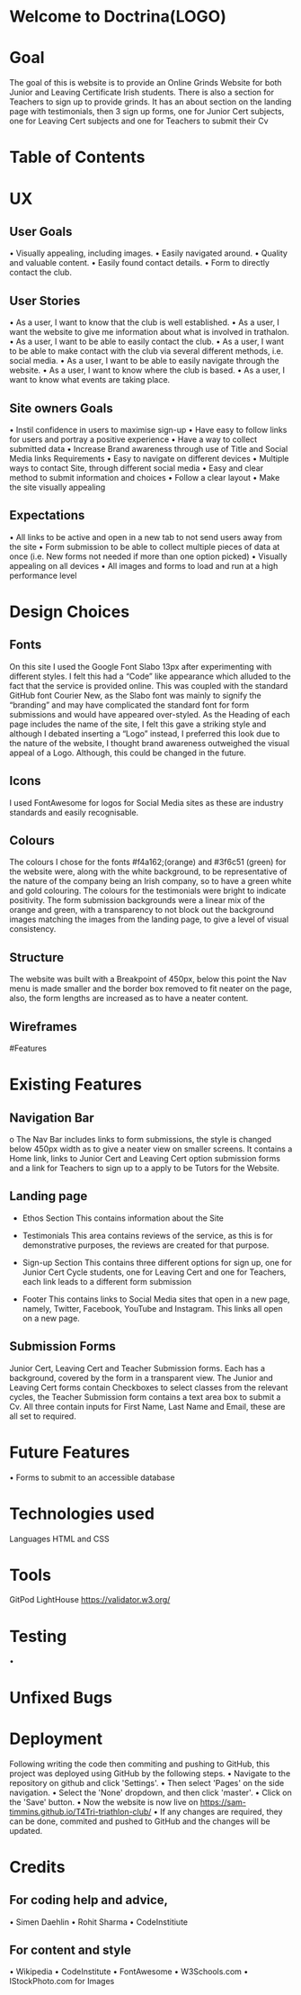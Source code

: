 # Welcome to Doctrina(LOGO)

# Goal
The goal of this is website is to provide an Online Grinds Website for both Junior and Leaving Certificate Irish students. There is also a section for Teachers to sign up to provide grinds. It has an about section on the landing page with testimonials, then 3 sign up forms, one for Junior Cert subjects, one for Leaving Cert subjects and one for Teachers to submit their Cv

# Table of Contents

# UX
## User Goals
•	Visually appealing, including images.
•	Easily navigated around.
•	Quality and valuable content.
•	Easily found contact details.
•	Form to directly contact the club.
## User Stories
•	As a user, I want to know that the club is well established.
•	As a user, I want the website to give me information about what is involved in trathalon.
•	As a user, I want to be able to easily contact the club.
•	As a user, I want to be able to make contact with the club via several different methods, i.e. social media.
•	As a user, I want to be able to easily navigate through the website.
•	As a user, I want to know where the club is based.
•	As a user, I want to know what events are taking place.
## Site owners Goals
•	Instil confidence in users to maximise sign-up
•	Have easy to follow links for users and portray a positive experience
•	Have a way to collect submitted data
•	Increase Brand awareness through use of Title and Social Media links
Requirements
•	Easy to navigate on different devices
•	Multiple ways to contact Site, through different social media
•	Easy and clear method to submit information and choices
•	Follow a clear layout
•	Make the site visually appealing
## Expectations
•	All links to be active and open in a new tab to not send users away from the site
•	Form submission to be able to collect multiple pieces of data at once (i.e. New forms not needed if more than one option picked)
•	Visually appealing on all devices
•	All images and forms to load and run at a high performance level

  
 
# Design Choices
## Fonts
On this site I used the Google Font Slabo 13px after experimenting with different styles.  I felt this had a “Code” like appearance which alluded to the fact that the service is provided online. This was coupled with the standard GitHub font Courier New, as the Slabo font was mainly to signify the “branding” and may have complicated the standard font for form submissions and would have appeared over-styled. As the Heading of each page includes the name of the site, I felt this gave a striking style and although I debated inserting a “Logo” instead, I preferred this look due to the nature of the website, I thought brand awareness outweighed the visual appeal of a Logo. Although, this could be changed in the future.
## Icons
I used FontAwesome for logos for Social Media sites as these are industry standards and easily recognisable.
## Colours
The colours I chose for the fonts #f4a162;(orange) and #3f6c51 (green) for the website were, along with the white background, to be representative of the nature of the company being an Irish company, so to have a green white and gold colouring. The colours for the testimonials were bright to indicate positivity. The form submission backgrounds were a linear mix of the orange and green, with a transparency to not block out the background images matching the images from the landing page, to give a level of visual consistency. 

## Structure
The website was built with a Breakpoint of 450px, below this point the Nav menu is made smaller and the border box removed to fit neater on the page, also, the form lengths are increased as to have a neater content.

 
## Wireframes

 
#Features
# Existing Features
## Navigation Bar
o	The Nav Bar includes links to form submissions, the style is changed below 450px width as to give a neater view on smaller screens. It contains a Home link, links to Junior Cert and Leaving Cert option submission forms and a link for Teachers to sign up to a apply to be Tutors for the Website.
## Landing page
- Ethos Section
		This contains information about the Site

- Testimonials
		This area contains reviews of the service, as this is for demonstrative purposes, the reviews are created for that purpose.
- Sign-up Section
This contains three different options for sign up, one for Junior Cert Cycle students, one for Leaving Cert and one for Teachers, each link leads to a different form submission
- Footer
This contains links to Social Media sites that open in a new page, namely, Twitter, Facebook, YouTube and Instagram. This links all open on a new page.

## Submission Forms
Junior Cert, Leaving Cert and Teacher Submission forms. Each has a background, covered by the form in a transparent view. The Junior and Leaving Cert forms contain Checkboxes to select classes from the relevant cycles, the Teacher Submission form contains a text area box to submit a Cv. All three contain inputs for First Name, Last Name and Email, these are all set to required.
# Future Features 
•	Forms to submit to an accessible database



 
# Technologies used
Languages
HTML and CSS

# Tools
GitPod
LightHouse
https://validator.w3.org/
 
# Testing
•	
 
# Unfixed Bugs

 
# Deployment
Following writing the code then commiting and pushing to GitHub, this project was deployed using GitHub by the following steps.
•	Navigate to the repository on github and click 'Settings'.
•	Then select 'Pages' on the side navigation.
•	Select the 'None' dropdown, and then click 'master'.
•	Click on the 'Save' button.
•	Now the website is now live on https://sam-timmins.github.io/T4Tri-triathlon-club/
•	If any changes are required, they can be done, commited and pushed to GitHub and the changes will be updated.


 
# Credits
## For coding help and advice,
•	Simen Daehlin
•	Rohit Sharma
•	CodeInstitiute
 
## For content and style 
•	Wikipedia
•	CodeInstitute
•	FontAwesome
•	W3Schools.com
•	IStockPhoto.com for Images
